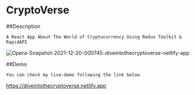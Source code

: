 ﻿# CryptoVerse
 
 ##Description
 ```
A React App About The World of Cryptocurrency Using Redux Toolkit & RapidAPI
```
<img src="https://i.ibb.co/vJhTGL5/Opera-Snapshot-2021-12-20-000745-diveintothecryptoverse-netlify-app.png" alt="Opera-Snapshot-2021-12-20-000745-diveintothecryptoverse-netlify-app" border="0">

##Demo
 ```
You can check my live-demo following the link below 
```
https://diveintothecryptoverse.netlify.app
